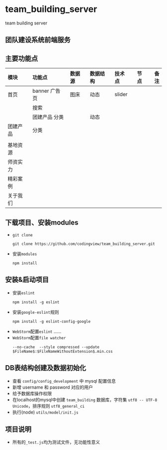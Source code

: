 # team_building_server
team building server

## 团队建设系统前端服务

## 主要功能点
|模块|功能点|数据源|数据结构|技术点|节点|备注|
|:---|:---|:---|:---|:---|---|---:|
|首页|banner 广告页|图床|动态|slider|||
||搜索||
||团建产品 分类||动态||
|团建产品|分类|||
|||||
|基地资源||||
|师资实力||||
|精彩案例||||
|关于我们||||

## 下载项目、安装modules
- `git clone`
  ```
  git clone https://github.com/codingview/team_building_server.git
  ```
- 安装`modules`
  ```
  npm install 
  ```

## 安装&启动项目

- 安装`eslint`
  ```
  npm install -g eslint
  ```
- 安装`google-eslint`规则
  ```
  npm install -g eslint-config-google
  ```
- `WebStorm`配置`eslint` ......
- `WebStorm`配置`file watcher`
  ```
  --no-cache  --style compressed --update $FileName$:$FileNameWithoutExtension$.min.css
  ```
  
## DB表结构创建及数据初始化  

- 查看 `config/config_development` 中 mysql 配置信息
- 新增 username 和 password 对应的用户
- 给予数据库操作权限
- 在localhost的mysql中创建 `team_building` 数据库，字符集 `utf8 -- UTF-8 Unicode`，排序规则 `utf8_general_ci`
- 执行(node) `utils/model/init.js`


## 项目说明
- 所有的`_test.js`均为测试文件，无功能性意义